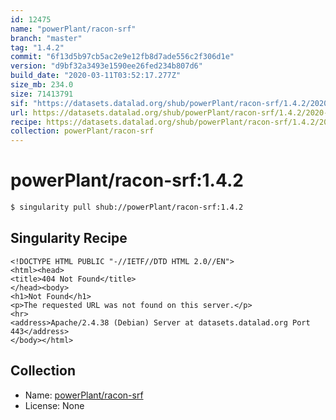 ```yaml
---
id: 12475
name: "powerPlant/racon-srf"
branch: "master"
tag: "1.4.2"
commit: "6f13d5b97cb5ac2e9e12fb8d7ade556c2f306d1e"
version: "d9bf32a3493e1590ee26fed234b807d6"
build_date: "2020-03-11T03:52:17.277Z"
size_mb: 234.0
size: 71413791
sif: "https://datasets.datalad.org/shub/powerPlant/racon-srf/1.4.2/2020-03-11-6f13d5b9-d9bf32a3/d9bf32a3493e1590ee26fed234b807d6.sif"
url: https://datasets.datalad.org/shub/powerPlant/racon-srf/1.4.2/2020-03-11-6f13d5b9-d9bf32a3/
recipe: https://datasets.datalad.org/shub/powerPlant/racon-srf/1.4.2/2020-03-11-6f13d5b9-d9bf32a3/Singularity
collection: powerPlant/racon-srf
---
```


# powerPlant/racon-srf:1.4.2

```bash
$ singularity pull shub://powerPlant/racon-srf:1.4.2
```

## Singularity Recipe

```singularity
<!DOCTYPE HTML PUBLIC "-//IETF//DTD HTML 2.0//EN">
<html><head>
<title>404 Not Found</title>
</head><body>
<h1>Not Found</h1>
<p>The requested URL was not found on this server.</p>
<hr>
<address>Apache/2.4.38 (Debian) Server at datasets.datalad.org Port 443</address>
</body></html>
```

## Collection

 - Name: [powerPlant/racon-srf](https://github.com/powerPlant/racon-srf)
 - License: None

